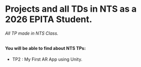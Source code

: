 # Projects and all TDs in NTS as a 2026 EPITA Student.
###### _All TP made in NTS Class._

#### You will be able to find about NTS TPs:
- TP2 : My First AR App using Unity.
